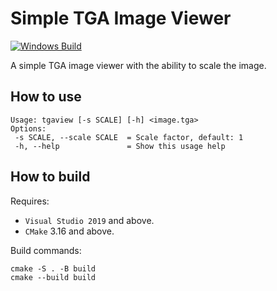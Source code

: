 # Simple TGA Image Viewer

[![Windows Build](https://github.com/Jason2013/tgaview/actions/workflows/windows.yml/badge.svg?branch=master)](https://github.com/Jason2013/tgaview/actions/workflows/windows.yml?query=branch%3Amaster)

A simple TGA image viewer with the ability to scale the image.

## How to use

```
Usage: tgaview [-s SCALE] [-h] <image.tga>
Options:
 -s SCALE, --scale SCALE  = Scale factor, default: 1
 -h, --help               = Show this usage help
```

## How to build

Requires:

* `Visual Studio 2019` and above.
* `CMake` 3.16 and above.

Build commands:

```
cmake -S . -B build
cmake --build build
```
